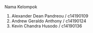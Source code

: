 Nama Kelompok

1) Alexander Dean Pandreou / c14190109
2) Andrew Geraldo Anthony / c14190124
3) Kevin Chandra Husodo / c14190136
